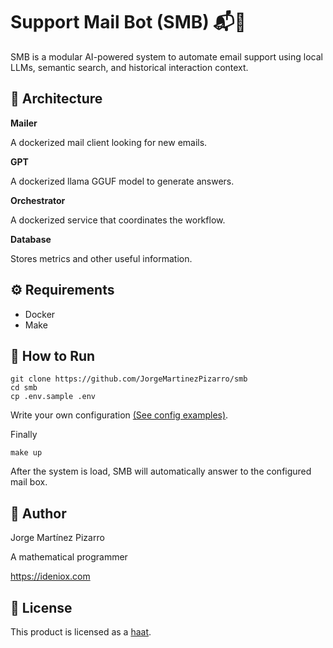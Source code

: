 # Support Mail Bot (SMB) 📬🤖

SMB is a modular AI-powered system to automate email support using local LLMs, semantic search, and historical interaction context.

## 🧱 Architecture

**Mailer**

A dockerized mail client looking for new emails.

**GPT**

A dockerized llama GGUF model to generate answers.

**Orchestrator**

A dockerized service that coordinates the workflow.

**Database**

Stores metrics and other useful information.

## ⚙️ Requirements

- Docker
- Make

## 🚀 How to Run

```
git clone https://github.com/JorgeMartinezPizarro/smb
cd smb
cp .env.sample .env
```

Write your own configuration [(See config examples)](docs/config.md).

Finally

```
make up
```

After the system is load, SMB will automatically answer to the configured mail box.

## 👤 Author

Jorge Martínez Pizarro

A mathematical programmer

https://ideniox.com

## 📜 License

This product is licensed as a [haat](https://github.com/JorgeMartinezPizarro/haat/blob/main/LICENSE.md).
